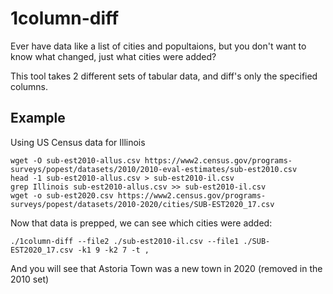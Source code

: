 # 1column-diff

Ever have data like a list of cities and popultaions, but you don't want to know what changed, just what cities were added?

This tool takes 2 different sets of tabular data, and diff's only the specified columns.

## Example

Using US Census data for Illinois

    wget -O sub-est2010-allus.csv https://www2.census.gov/programs-surveys/popest/datasets/2010/2010-eval-estimates/sub-est2010.csv
    head -1 sub-est2010-allus.csv > sub-est2010-il.csv
    grep Illinois sub-est2010-allus.csv >> sub-est2010-il.csv
    wget -o sub-est2020.csv https://www2.census.gov/programs-surveys/popest/datasets/2010-2020/cities/SUB-EST2020_17.csv

Now that data is prepped, we can see which cities were added:

    ./1column-diff --file2 ./sub-est2010-il.csv --file1 ./SUB-EST2020_17.csv -k1 9 -k2 7 -t ,

And you will see that Astoria Town was a new town in 2020 (removed in the 2010 set)




